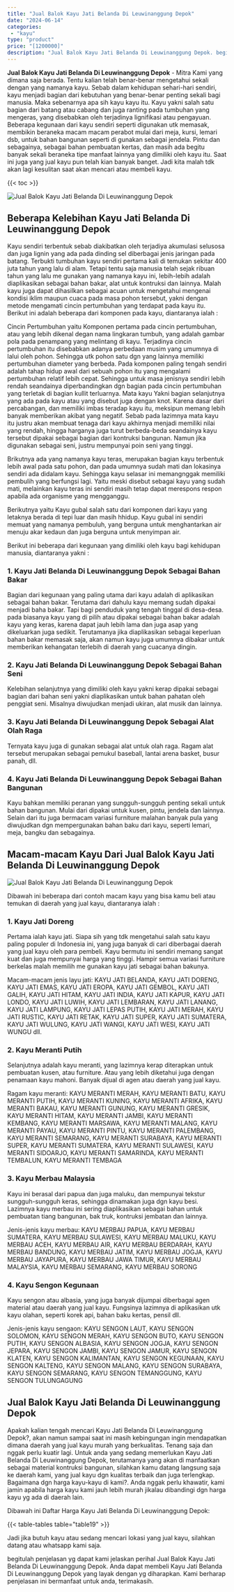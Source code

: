 ```yaml
---
title: "Jual Balok Kayu Jati Belanda Di Leuwinanggung Depok"
date: "2024-06-14"
categories:
 - "kayu"
type: "product"
price: "[1200000]"
description: "Jual Balok Kayu Jati Belanda Di Leuwinanggung Depok. begitulah penjelasan yg dapat kami jelaskan perihal Jual Balok Kayu Jati Belanda Di Leuwinanggung Depok...."
---
```


**Jual Balok Kayu Jati Belanda Di Leuwinanggung Depok** - Mitra Kami yang dimana saja berada. Tentu kalian telah benar-benar mengetahui sekali dengan yang namanya kayu. Sebab dalam kehidupan sehari-hari sendiri, kayu menjadi bagian dari kebutuhan yang benar-benar penting sekali bagi manusia. Maka sebenarnya apa sih kayu kayu itu. Kayu yakni salah satu bagian dari batang atau cabang dan juga ranting pada tumbuhan yang mengeras, yang disebabkan oleh terjadinya lignifikasi atau pengayuan. Beberapa kegunaan dari kayu sendiri seperti digunakan utk memasak, membikin beraneka macam macam perabot mulai dari meja, kursi, lemari dsb, untuk bahan bangunan seperti di gunakan sebagai jendela. Pintu dan sebagainya, sebagai bahan pembuatan kertas, dan masih ada begitu banyak sekali beraneka tipe manfaat lainnya yang dimiliki oleh kayu itu. Saat ini juga yang jual kayu pun telah kian banyak banget. Jadi kita malah tdk akan lagi kesulitan saat akan mencari atau membeli kayu.

{{< toc >}}

![Jual Balok Kayu Jati Belanda Di Leuwinanggung Depok](/images/kayu/kayu3.jpg)

## Beberapa Kelebihan Kayu Jati Belanda Di Leuwinanggung Depok

Kayu sendiri terbentuk sebab diakibatkan oleh terjadiya akumulasi selusosa dan juga lignin yang ada pada dinding sel diberbagai jenis jaringan pada batang. Terbukti tumbuhan kayu sendiri pertama kali di temukan sekitar 400 juta tahun yang lalu di alam. Tetapi tentu saja manusia telah sejak ribuan tahun yang lalu me gunakan yang namanya kayu ini, lebih-lebih adalah diaplikasikan sebagai bahan bakar, alat untuk kontruksi dan lainnya. Malah kayu juga dapat dihasilkan sebagai acuan untuk mengetahui mengenai kondisi iklim maupun cuaca pada masa pohon tersebut, yakni dengan metode mengamati cincin pertumbuhan yang terdapat pada kayu itu. Berikut ini adalah beberapa dari komponen pada kayu, diantaranya ialah :

Cincin Pertumbuhan yaitu Komponen pertama pada cincin pertumbuhan, atau yang lebih dikenal degan nama lingkaran tumbuh, yang adalah gambar pola pada penampang yang melintang di kayu. Terjadinya cincin pertumbuhan itu disebabkan adanya perbedaan musim yang umumnya di lalui oleh pohon. Sehingga utk pohon satu dgn yang lainnya memiliki pertumbuhan diameter yang berbeda. Pada komponen paling tengah sendiri adalah tahap hidup awal dari sebuah pohon itu yang mengalami pertumbuhan relatif lebih cepat. Sehingga untuk masa jenisnya sendiri lebih rendah seandainya diperbandingkan dgn bagian pada cincin pertumbuhan yang terletak di bagian kullit terluarnya. Mata kayu Yakni bagian selanjutnya yang ada pada kayu atau yang disebut juga dengan knot. Karena dasar dari percabangan, dan memiliki imbas teradap kayu itu, meksipun memang lebih banyak memberikan akibat yang negatif. Sebab pada lazimnya mata kayu itu justru akan membuat tenaga dari kayu akhirnya menjadi memiliki nilai yang rendah, hingga harganya juga turut berbeda-beda seandainya kayu tersebut dipakai sebagai bagian dari kontruksi bangunan. Namun jika digunakan sebagai seni, justru mempunyai poin seni yang tinggi.

Brikutnya ada yang namanya kayu teras, merupakan bagian kayu terbentuk lebih awal pada satu pohon, dan pada umumnya sudah mati dan lokasinya sendiri ada didalam kayu. Sehingga kayu selasar ini memangnggak memiliki pembulih yang berfungsi lagi. Yaitu meski disebut sebagai kayu yang sudah mati, melainkan kayu teras ini sendiri masih tetap dapat merespons respon apabila ada organisme yang mengganggu.

Berikutnya yaitu Kayu gubal salah satu dari komponen dari kayu yang letaknya berada di tepi luar dan masih hhidup. Kayu gubal ini sendiri memuat yang namanya pembuluh, yang berguna untuk menghantarkan air menuju akar kedaun dan juga berguna untuk menyimpan air.

Berikut ini beberapa dari kegunaan yang dimiliki oleh kayu bagi kehidupan manusia, diantaranya yakni :

### 1\. Kayu Jati Belanda Di Leuwinanggung Depok Sebagai Bahan Bakar

Bagian dari kegunaan yang paling utama dari kayu adalah di aplikasikan sebagai bahan bakar. Terutama dari dahulu kayu memang sudah dipakai menjadi baha bakar. Tapi bagi penduduk yang tengah tinggal di desa-desa. pada biasanya kayu yang di pilih atau dipakai sebagai bahan bakar adalah kayu yang keras, karena dapat jauh lebih lama dan juga asap yang dikeluarkan juga sedikit. Terutamanya jika diaplikasikan sebagai keperluan bahan bakar memasak saja, akan namun kayu juga umumnya dibakar untuk memberikan kehangatan terlebih di daerah yang cuacanya dingin.

### 2\. Kayu Jati Belanda Di Leuwinanggung Depok Sebagai Bahan Seni

Kelebihan selanjutnya yang dimiliki oleh kayu yakni kerap dipakai sebagai bagian dari bahan seni yakni diaplikasikan untuk bahan pahatan oleh penggiat seni. Misalnya diwujudkan menjadi ukiran, alat musik dan lainnya.

### 3\. Kayu Jati Belanda Di Leuwinanggung Depok Sebagai Alat Olah Raga

Ternyata kayu juga di gunakan sebagai alat untuk olah raga. Ragam alat tersebut merupakan sebagai pemukul baseball, lantai arena basket, busur panah, dll.

### 4\. Kayu Jati Belanda Di Leuwinanggung Depok Sebagai Bahan Bangunan

Kayu bahkan memiliki peranan yang sungguh-sungguh penting sekali untuk bahan bangunan. Mulai dari dipakai untuk kusen, pintu, jendela dan lainnya. Selain dari itu juga bermacam variasi furniture malahan banyak pula yang diwujudkan dgn mempergunakan bahan baku dari kayu, seperti lemari, meja, bangku dan sebagainya.

## Macam-macam Kayu Dari Jual Balok Kayu Jati Belanda Di Leuwinanggung Depok

![Jual Balok Kayu Jati Belanda Di Leuwinanggung Depok](/images/kayu/kayu22.jpg)

Dibawah ini beberapa dari contoh macam kayu yang bisa kamu beli atau temukan di daerah yang jual kayu, diantaranya ialah :

### 1\. Kayu Jati Doreng

Pertama ialah kayu jati. Siapa sih yang tdk mengetahui salah satu kayu paling populer di Indonesia ini, yang juga banyak di cari diberbagai daerah yang jual kayu oleh para pembeli. Kayu bermutu ini sendiri memang sangat kuat dan juga mempunyai harga yang tinggi. Hampir semua variasi furniture berkelas malah memilih me gunakan kayu jati sebagai bahan bakunya.

Macam-macam jenis layu jati: KAYU JATI BELANDA, KAYU JATI DORENG, KAYU JATI EMAS, KAYU JATI EROPA, KAYU JATI GEMBOL, KAYU JATI GALIH, KAYU JATI HITAM, KAYU JATI INDIA, KAYU JATI KAPUR, KAYU JATI LONDO, KAYU JATI LUWIH, KAYU JATI LEMBARAN, KAYU JATI LANANG, KAYU JATI LAMPUNG, KAYU JATI LEPAS PUTIH, KAYU JATI MERAH, KAYU JATI RUSTIC, KAYU JATI RETAK, KAYU JATI SUPER, KAYU JATI SUMATERA, KAYU JATI WULUNG, KAYU JATI WANGI, KAYU JATI WESI, KAYU JATI WUNGU dll.

### 2\. Kayu Meranti Putih

Selanjutnya adalah kayu meranti, yang lazimnya kerap diterapkan untuk pembuatan kusen, atau furniture. Atau yang lebih diketahui juga dengan penamaan kayu mahoni. Banyak dijual di agen atau daerah yang jual kayu.

Ragam kayu meranti: KAYU MERANTI MERAH, KAYU MERANTI BATU, KAYU MERANTI PUTIH, KAYU MERANTI KUNING, KAYU MERANTI AFRIKA, KAYU MERANTI BAKAU, KAYU MERANTI GUNUNG, KAYU MERANTI GRESIK, KAYU MERANTI HITAM, KAYU MERANTI JAMBI, KAYU MERANTI KEMBANG, KAYU MERANTI MARSAWA, KAYU MERANTI MALANG, KAYU MERANTI PAYAU, KAYU MERANTI PINTU, KAYU MERANTI PALEMBANG, KAYU MERANTI SEMARANG, KAYU MERANTI SURABAYA, KAYU MERANTI SUPER, KAYU MERANTI SUMATERA, KAYU MERANTI SULAWESI, KAYU MERANTI SIDOARJO, KAYU MERANTI SAMARINDA, KAYU MERANTI TEMBALUN, KAYU MERANTI TEMBAGA

### 3\. Kayu Merbau Malaysia

Kayu ini berasal dari papua dan juga maluku, dan mempunyai tekstur sungguh-sungguh keras, sehingga dinamakan juga dgn kayu besi. Lazimnya kayu merbau ini sering diaplikasikan sebagai bahan untuk pembuatan tiang bangunan, bak truk, kontruksi jembatan dan lainnya.

Jenis-jenis kayu merbau: KAYU MERBAU PAPUA, KAYU MERBAU SUMATERA, KAYU MERBAU SULAWESI, KAYU MERBAU MALUKU, KAYU MERBAU ACEH, KAYU MERBAU AIR, KAYU MERBAU BERDARAH, KAYU MERBAU BANDUNG, KAYU MERBAU JATIM, KAYU MERBAU JOGJA, KAYU MERBAU JAYAPURA, KAYU MERBAU JAWA TIMUR, KAYU MERBAU MALAYSIA, KAYU MERBAU SEMARANG, KAYU MERBAU SORONG

### 4\. Kayu Sengon Kegunaan

Kayu sengon atau albasia, yang juga banyak dijumpai diberbagai agen material atau daerah yang jual kayu. Fungsinya lazimnya di aplikasikan utk kayu olahan, seperti korek api, bahan baku kertas, pensil dll.

Jenis-jenis kayu sengaon: KAYU SENGON LAUT, KAYU SENGON SOLOMON, KAYU SENGON MERAH, KAYU SENGON BUTO, KAYU SENGON PUTIH, KAYU SENGON ALBASIA, KAYU SENGON JOGJA, KAYU SENGON JEPARA, KAYU SENGON JAMBI, KAYU SENGON JAMUR, KAYU SENGON KLATEN, KAYU SENGON KALIMANTAN, KAYU SENGON KEGUNAAN, KAYU SENGON KALTENG, KAYU SENGON MALANG, KAYU SENGON SURABAYA, KAYU SENGON SEMARANG, KAYU SENGON TEMANGGUNG, KAYU SENGON TULUNGAGUNG

## Jual Balok Kayu Jati Belanda Di Leuwinanggung Depok

Apakah kalian tengah mencari Kayu Jati Belanda Di Leuwinanggung Depok?, akan namun sampai saat ini masih kebingungan ingin mendapatkan dimana daerah yang jual kayu murah yang berkualitas. Tenang saja dan nggak perlu kuatir lagi. Untuk anda yang sedang memerlukan Kayu Jati Belanda Di Leuwinanggung Depok, terutamanya yang akan di manfaatkan sebagai material kontruksi bangunan, silahkan kamu datang langsung saja ke daerah kami, yang jual kayu dgn kualitas terbaik dan juga terlengkap. Bagaimana dgn harga kayu-kayu di kami?. Anda nggak perlu khawatir, kami jamin apabila harga kayu kami jauh lebih murah jikalau dibandingi dgn harga kayu yg ada di daerah lain.

Dibawah ini Daftar Harga Kayu Jati Belanda Di Leuwinanggung Depok:

{{< table-tables table="table19" >}}

Jadi jika butuh kayu atau sedang mencari lokasi yang jual kayu, silahkan datang atau whatsapp kami saja.

begitulah penjelasan yg dapat kami jelaskan perihal Jual Balok Kayu Jati Belanda Di Leuwinanggung Depok. Anda dapat membeli Kayu Jati Belanda Di Leuwinanggung Depok yang layak dengan yg diharapkan. Kami berharap penjelasan ini bermanfaat untuk anda, terimakasih.

